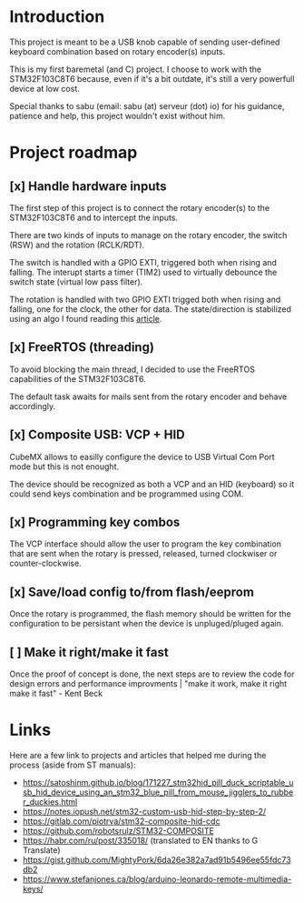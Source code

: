 # Introduction
This project is meant to be a USB knob capable of sending user-defined keyboard combination based on rotary encoder(s) inputs.

This is my first baremetal (and C) project. I choose to work with the STM32F103C8T6 because, even if it's a bit outdate, it's still a very powerfull device at low cost.

Special thanks to sabu (email: sabu (at) serveur (dot) io) for his guidance, patience and help, this project wouldn't exist without him.


# Project roadmap
## [x] Handle hardware inputs 
The first step of this project is to connect the rotary encoder(s) to the STM32F103C8T6 and to intercept the inputs.

There are two kinds of inputs to manage on the rotary encoder, the switch (RSW) and the rotation (RCLK/RDT).

The switch is handled with a GPIO EXTI, triggered both when rising and falling. The interupt starts a timer (TIM2) used to virtually debounce the switch state (virtual low pass filter).

The rotation is handled with two GPIO EXTI trigged both when rising and falling, one for the clock, the other for data. The state/direction is stabilized using an algo I found reading this [article](https://www.best-microcontroller-projects.com/rotary-encoder.html).

## [x] FreeRTOS (threading)
To avoid blocking the main thread, I decided to use the FreeRTOS capabilities of the STM32F103C8T6.

The default task awaits for mails sent from the rotary encoder and behave accordingly.

## [x] Composite USB: VCP + HID
CubeMX allows to easilly configure the device to USB Virtual Com Port mode but this is not enought.

The device should be recognized as both a VCP and an HID (keyboard) so it could send keys combination and be programmed using COM.

## [x] Programming key combos
The VCP interface should allow the user to program the key combination that are sent when the rotary is pressed, released, turned clockwiser or counter-clockwise.

## [x] Save/load config to/from flash/eeprom
Once the rotary is programmed, the flash memory should be written for the configuration to be persistant when the device is unpluged/pluged again.

## [ ] Make it right/make it fast
Once the proof of concept is done, the next steps are to review the code for design errors and performance improvments | "make it work, make it right make it fast"  - Kent Beck

# Links
Here are a few link to projects and articles that helped me during the process (aside from ST manuals):

- https://satoshinm.github.io/blog/171227_stm32hid_pill_duck_scriptable_usb_hid_device_using_an_stm32_blue_pill_from_mouse_jigglers_to_rubber_duckies.html
- https://notes.iopush.net/stm32-custom-usb-hid-step-by-step-2/
- https://gitlab.com/piotrva/stm32-composite-hid-cdc
- https://github.com/robotsrulz/STM32-COMPOSITE
- https://habr.com/ru/post/335018/ (translated to EN thanks to G Translate)
- https://gist.github.com/MightyPork/6da26e382a7ad91b5496ee55fdc73db2
- https://www.stefanjones.ca/blog/arduino-leonardo-remote-multimedia-keys/
